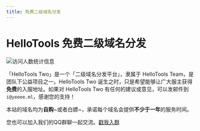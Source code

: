 ```yaml
---
title: 免费二级域名分发
---
```

# HelloTools 免费二级域名分发

![访问人数统计信息](https://count.getloli.com/get/@xiaozhu2007)

「HelloTools Two」是一个「二级域名分发平台」，隶属于 HelloTools Team，是团队下公益项目之一。HelloTools Two 诞生之时，只是希望能够让广大服主获得**免费**的入服地址。如果对 HelloTools Two 有任何的建议或意见，可以发邮件到`i@yeeee.ml`，感谢您的支持！

本站的域名均为**自购**~或者白嫖~，承诺每个域名会提供**不少于一年**的服务时间。

您也可以加入我们的QQ群聊一起交流。[戳我入群](/free-subdomain/qqgroup)
